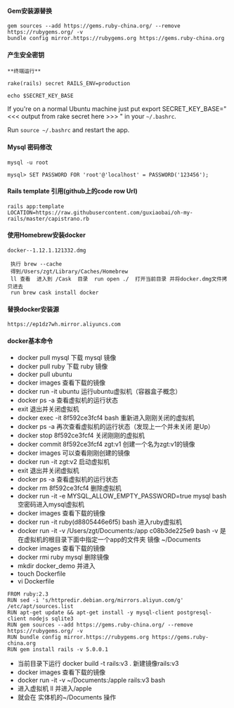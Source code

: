 #### Gem安装源替换
	gem sources --add https://gems.ruby-china.org/ --remove https://rubygems.org/ -v
	bundle config mirror.https://rubygems.org https://gems.ruby-china.org
#### 产生安全密钥
`**终端运行**`

	rake(rails) secret RAILS_ENV=production

	echo $SECRET_KEY_BASE

If you're on a normal Ubuntu machine just put export SECRET_KEY_BASE=" <<< output from rake secret here >>> " in your `~/.bashrc`.

Run `source ~/.bashrc` and restart the app.
#### Mysql 密码修改
	mysql -u root

	mysql> SET PASSWORD FOR 'root'@'localhost' = PASSWORD('123456');

#### Rails template 引用(github上的code row Url)
	rails app:template LOCATION=https://raw.githubusercontent.com/guxiaobai/oh-my-rails/master/capistrano.rb
	
#### 使用Homebrew安装docker
`docker--1.12.1.121332.dmg`

	 执行 brew --cache
	 得到/Users/zgt/Library/Caches/Homebrew
	 ll 查看  进入到 /Cask  目录  run open ./  打开当前目录 并将docker.dmg文件拷贝进去
	 run brew cask install docker
#### 替换docker安装源
	https://ep1dz7wh.mirror.aliyuncs.com
	
#### docker基本命令
* docker pull mysql 下载 mysql 镜像
* docker pull ruby 下载 ruby 镜像
* docker pull ubuntu
* docker images 查看下载的镜像
* docker run -it ubuntu 运行ubuntu虚拟机（容器盒子概念）
* docker ps -a 查看虚拟机的运行状态 
* exit 退出并关闭虚拟机
* docker exec -it 8f592ce3fcf4 bash 重新进入刚刚关闭的虚拟机
* docker ps -a 再次查看虚拟机的运行状态（发现上一个并未关闭 是Up）
* docker stop 8f592ce3fcf4 关闭刚刚的虚拟机
* docker commit 8f592ce3fcf4 zgt:v1 创建一个名为zgt:v1的镜像
* docker images 可以查看刚刚创建的镜像
* docker run -it zgt:v2 启动虚拟机
* exit 退出并关闭虚拟机  
* docker ps -a 查看虚拟机的运行状态 
* docker rm 8f592ce3fcf4 删除虚拟机
* docker run -it -e MYSQL_ALLOW_EMPTY_PASSWORD=true mysql bash 空密码进入mysql虚拟机
* docker images 查看下载的镜像
* docker run -it ruby(d8805446e6f5) bash 进入ruby虚拟机
* docker run -it -v /Users/zgt/Documents:/app c08b3de225e9 bash -v 是在虚拟机的根目录下面中指定一个app的文件夹 镜像 ~/Documents
* docker images 查看下载的镜像
* docker rmi ruby mysql 删除镜像
* mkdir docker_demo 并进入
* touch Dockerfile
* vi Dockerfile

```
FROM ruby:2.3
RUN sed -i 's/httpredir.debian.org/mirrors.aliyun.com/g' /etc/apt/sources.list
RUN apt-get update && apt-get install -y mysql-client postgresql-client nodejs sqlite3
RUN gem sources --add https://gems.ruby-china.org/ --remove https://rubygems.org/ -v
RUN bundle config mirror.https://rubygems.org https://gems.ruby-china.org
RUN gem install rails -v 5.0.0.1
```
* 当前目录下运行 docker build -t rails:v3 . 新建镜像rails:v3
* docker images 查看下载的镜像
* docker run -it -v ~/Documents:/apple rails:v3 bash 
* 进入虚拟机 ll  并进入/apple 
* 就会在 实体机的~/Documents 操作

	